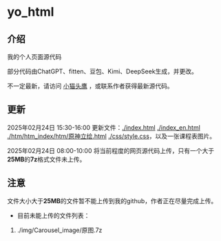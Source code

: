 # yo_html

## 介绍
我的个人页面源代码

部分代码由ChatGPT、fitten、豆包、Kimi、DeepSeek生成，并更改。

不一定最新，请访问 [小猫头鹰](http://www.youngowl.asia/) ，或联系作者获得最新源代码。

## 更新

2025年02月24日 15:30-16:00 更新文件：<u>./index.html</u> <u>./index_en.html</u> <u>./htm/htm_index/htm/原神立绘.html</u> <u>./css/style.css</u>，以及一张课程表图片。

2025年02月24日 08:00-10:00 将当前程度的网页源代码上传，只有一个大于**25MB**的**7z**格式文件未上传。

## 注意

文件大小大于**25MB**的文件暂不能上传到我的github，作者正在尽量完成上传。

- 目前未能上传的文件列表：

1. ./img/Carousel_image/原图.7z
